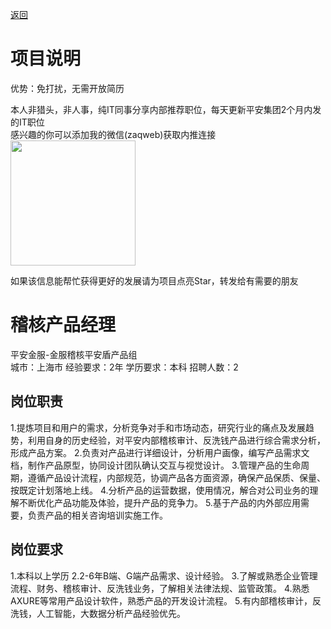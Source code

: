 [返回](../../)

# 项目说明

优势：免打扰，无需开放简历

本人非猎头，非人事，纯IT同事分享内部推荐职位，每天更新平安集团2个月内发的IT职位  
感兴趣的你可以添加我的微信(zaqweb)获取内推连接  
<img src="https://github.com/zaqweb/PA-IT-JOBS/blob/master/WechatICode.jpeg"  height="200" width="200">

如果该信息能帮忙获得更好的发展请为项目点亮Star，转发给有需要的朋友

# 稽核产品经理
平安金服-金服稽核平安盾产品组  
城市：上海市 经验要求：2年 学历要求：本科  招聘人数：2

## 岗位职责
1.提炼项目和用户的需求，分析竞争对手和市场动态，研究行业的痛点及发展趋势，利用自身的历史经验，对平安内部稽核审计、反洗钱产品进行综合需求分析，形成产品方案。
2.负责对产品进行详细设计，分析用户画像，编写产品需求文档，制作产品原型，协同设计团队确认交互与视觉设计。
3.管理产品的生命周期，遵循产品设计流程，内部规范，协调产品各方面资源，确保产品保质、保量、按既定计划落地上线。
4.分析产品的运营数据，使用情况，解合对公司业务的理解不断优化产品功能及体验，提升产品的竞争力。
5.基于产品的内外部应用需要，负责产品的相关咨询培训实施工作。

## 岗位要求
1.本科以上学历
2.2-6年B端、G端产品需求、设计经验。
3.了解或熟悉企业管理流程、财务、稽核审计、反洗钱业务，了解相关法律法规、监管政策。
4.熟悉AXURE等常用产品设计软件，熟悉产品的开发设计流程。
5.有内部稽核审计，反洗钱，人工智能，大数据分析产品经验优先。




